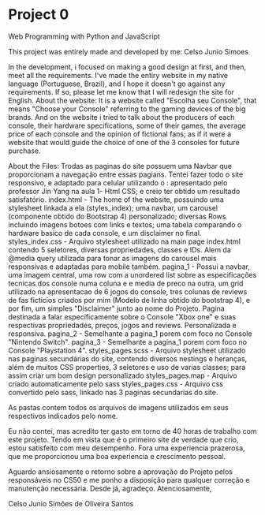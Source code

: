 # Project 0

Web Programming with Python and JavaScript

This project was entirely made and developed by me: Celso Junio Simoes

In the development, i focused on making a good design at first, and then, meet all the requirements.
I've made the entiry website in my native language (Portuguese, Brazil), and I hope it doesn't go against any requirements. If so, please let me know that I will redesign the site for English.
About the website:
It is a website called "Escolha seu Console", that means "Choose your Console" referring to the gaming devices of the big brands.
And on the website i tried to talk about the producers of each console, their hardware specifications, some of their games, the average price of each console and the opinion of fictional fans; as if it were a website that would guide the choice of one of the 3 consoles for future purchase.

About the Files:
Trodas as paginas do site possuem uma Navbar que proporcionam a navegação entre essas pagians.
Tentei fazer todo o site responsivo, e adaptado para celular utilizando o :
<Meta aojsdoasjdo> apresentado pelo professor Jin Yang na aula 1- Html CSS; e creio ter obtido um resultado satisfatório.
index.html - The home of the website, possuindo uma stylesheet linkada a ela (styles_index); uma navbar, um carousel (componente obtido do Bootstrap 4) personalizado; diversas Rows incluindo imagens botoes com links e textos; uma tabela comparando o hardware basico de cada console, e um disclaimer no final.
styles_index.css - Arquivo stylesheet utilizado na main page index.html contendo 5 seletores, diversas propriedades, classes e IDs. Alem da @media query utilizada para tonar as imagens do carousel mais responsivas e adaptadas para mobile também.
pagina_1 - Possui a navbar, uma imagem central, uma row com a unordered list sobre as especificações tecnicas dos console numa coluna e e media de preco na outra, um grid utilizado na apresentacao de 6 jogos do console, tres colunas de reviews de fas ficticios criados por mim (Modelo de linha obtido do bootstrap 4), e por fim, um simples "Disclaimer" junto ao nome do Projeto.
Pagina destinada a falar especificamente sobre o Console "Xbox one" e suas respectivas propriedades, preços, jogos and reviews. Personalizada e responsiva.
pagina_2 - Semelhante a pagina_1 porem com foco no Console "Nintendo Switch".
pagina_3 - Semelhante a pagina_1 porem com foco no Console "Playstation 4".
styles_pages.scss - Arquivo stylesheet utilizado nas paginas secundárias do site, contendo diversos nestings e heranças, além de muitos CSS properties, 3 seletores e uso de varias classes; para assim criar um bom design personalizado
styles_pages.map - Arquivo criado automaticamente pelo sass
styles_pages.css - Arquivo css convertido pelo sass, linkado nas 3 paginas secundarias do site.

As pastas contem todos os arquivos de imagens utilizados em seus respectivos indicados pelo nome.

Eu não contei, mas acredito ter gasto em torno de 40 horas de trabalho com este projeto. Tendo em vista que é o primeiro site de verdade que crio, estou satisfeito com meu desempenho. Fora uma experiencia prazerosa, que me proporcionou uma boa experiencia e crescimento pessoal.

Aguardo ansiosamente o retorno sobre a aprovação  do Projeto pelos responsáveis no CS50 e me ponho a disposição para qualquer correção e manutenção necessária. Desde já, agradeço.
Atenciosamente,

Celso Junio Simões de Oliveira  Santos

